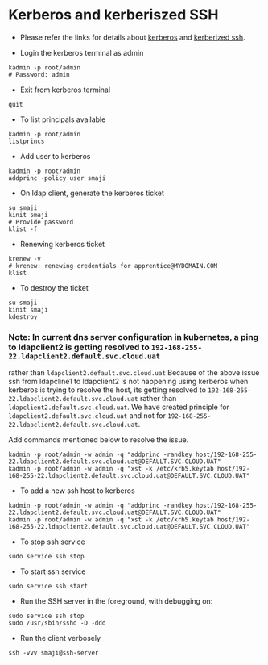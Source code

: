 # Kerberos and kerberiszed SSH

- Please refer the links for details about [kerberos](http://techpubs.spinlocksolutions.com/dklar/kerberos.html) 
and [kerberized ssh](http://jurjenbokma.com/ApprenticesNotes/kerberized_ssh.xhtml).

- Login the kerberos terminal as admin
```shell
kadmin -p root/admin
# Password: admin
```
- Exit from kerberos terminal
```shell
quit
```

- To list principals available
```shell
kadmin -p root/admin
listprincs
```

- Add user to kerberos
```shell
kadmin -p root/admin
addprinc -policy user smaji
```

- On ldap client, generate the kerberos ticket
```shell
su smaji
kinit smaji
# Provide password
klist -f
```

- Renewing kerberos ticket
```shell
krenew -v
# krenew: renewing credentials for apprentice@MYDOMAIN.COM
klist
```

- To destroy the ticket
```shell
su smaji
kinit smaji
kdestroy
```

### Note: In current dns server configuration in kubernetes, a ping to ldapclient2 is getting resolved to `192-168-255-22.ldapclient2.default.svc.cloud.uat`
rather than `ldapclient2.default.svc.cloud.uat`
Because of the above issue ssh from ldapcline1 to ldapclient2 is not happening using kerberos
when kerberos is trying to resolve the host, its getting resolved to `192-168-255-22.ldapclient2.default.svc.cloud.uat`
rather than `ldapclient2.default.svc.cloud.uat`. We have created principle for `ldapclient2.default.svc.cloud.uat`
and not for `192-168-255-22.ldapclient2.default.svc.cloud.uat`.

Add commands mentioned below to resolve the issue.
```shell
kadmin -p root/admin -w admin -q "addprinc -randkey host/192-168-255-22.ldapclient2.default.svc.cloud.uat@DEFAULT.SVC.CLOUD.UAT"
kadmin -p root/admin -w admin -q "xst -k /etc/krb5.keytab host/192-168-255-22.ldapclient2.default.svc.cloud.uat@DEFAULT.SVC.CLOUD.UAT"
```

- To add a new ssh host to kerberos
```shell
kadmin -p root/admin -w admin -q "addprinc -randkey host/192-168-255-22.ldapclient2.default.svc.cloud.uat@DEFAULT.SVC.CLOUD.UAT"
kadmin -p root/admin -w admin -q "xst -k /etc/krb5.keytab host/192-168-255-22.ldapclient2.default.svc.cloud.uat@DEFAULT.SVC.CLOUD.UAT"
```

- To stop ssh service
```shell
sudo service ssh stop
```

- To start ssh service
```shell
sudo service ssh start
```

- Run the SSH server in the foreground, with debugging on:
```shell
sudo service ssh stop
sudo /usr/sbin/sshd -D -ddd
```

- Run the client verbosely
```shell
ssh -vvv smaji@ssh-server
```